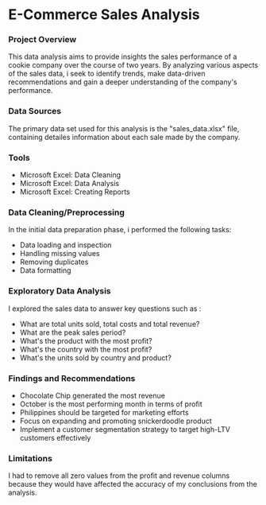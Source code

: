 # E-Commerce Sales Analysis


### Project Overview

This data analysis aims to provide insights the sales performance of a cookie company over the course of two years. By analyzing various aspects of the sales data, i seek to identify trends, make data-driven recommendations and gain a deeper understanding of the company's performance.


### Data Sources

The primary data set used for this analysis is the "sales_data.xlsx" file, containing detailes information about each sale made by the company.


### Tools

- Microsoft Excel: Data Cleaning
- Microsoft Excel: Data Analysis
- Microsoft Excel: Creating Reports

### Data Cleaning/Preprocessing

In the initial data preparation phase, i performed the following tasks:
- Data loading and inspection
- Handling missing values
- Removing duplicates
- Data formatting


### Exploratory Data Analysis

I explored the sales data to answer key questions such as :
- What are total units sold, total costs and total revenue?
- What are the peak sales period?
- What's the product with the most profit?
- What's the country with the most profit?
- What's the units sold by country and product?


### Findings and Recommendations

- Chocolate Chip generated the most revenue
- October is the most performing month in terms of profit
- Philippines should be targeted for marketing efforts
- Focus on expanding and promoting snickerdoodle product
- Implement a customer segmentation strategy to target high-LTV customers effectively


### Limitations

I had to remove all zero values from the profit and revenue columns because they would have affected the accuracy of my conclusions from the analysis.

